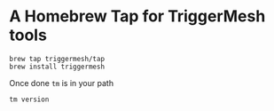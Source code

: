 # A Homebrew Tap for TriggerMesh tools

```
brew tap triggermesh/tap
brew install triggermesh
```

Once done `tm` is in your path

```
tm version
```
